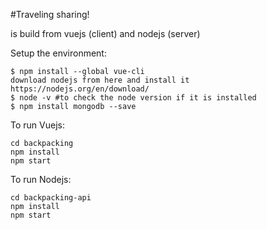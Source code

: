 #Traveling sharing! 

is build from vuejs (client) and nodejs (server)

Setup the environment:

```
$ npm install --global vue-cli
download nodejs from here and install it https://nodejs.org/en/download/
$ node -v #to check the node version if it is installed
$ npm install mongodb --save
```

To run Vuejs:

```
cd backpacking 
npm install
npm start

```

To run Nodejs: 

```
cd backpacking-api
npm install
npm start
```



